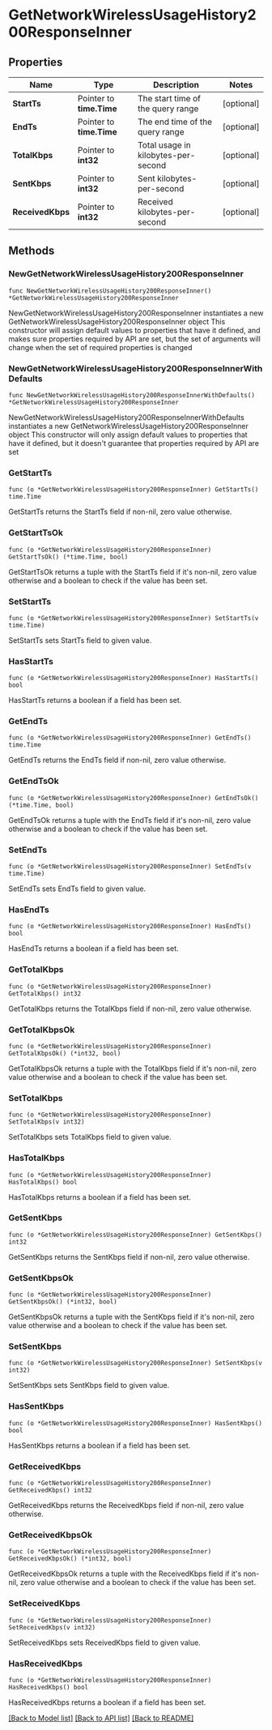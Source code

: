 # GetNetworkWirelessUsageHistory200ResponseInner

## Properties

Name | Type | Description | Notes
------------ | ------------- | ------------- | -------------
**StartTs** | Pointer to **time.Time** | The start time of the query range | [optional] 
**EndTs** | Pointer to **time.Time** | The end time of the query range | [optional] 
**TotalKbps** | Pointer to **int32** | Total usage in kilobytes-per-second | [optional] 
**SentKbps** | Pointer to **int32** | Sent kilobytes-per-second | [optional] 
**ReceivedKbps** | Pointer to **int32** | Received kilobytes-per-second | [optional] 

## Methods

### NewGetNetworkWirelessUsageHistory200ResponseInner

`func NewGetNetworkWirelessUsageHistory200ResponseInner() *GetNetworkWirelessUsageHistory200ResponseInner`

NewGetNetworkWirelessUsageHistory200ResponseInner instantiates a new GetNetworkWirelessUsageHistory200ResponseInner object
This constructor will assign default values to properties that have it defined,
and makes sure properties required by API are set, but the set of arguments
will change when the set of required properties is changed

### NewGetNetworkWirelessUsageHistory200ResponseInnerWithDefaults

`func NewGetNetworkWirelessUsageHistory200ResponseInnerWithDefaults() *GetNetworkWirelessUsageHistory200ResponseInner`

NewGetNetworkWirelessUsageHistory200ResponseInnerWithDefaults instantiates a new GetNetworkWirelessUsageHistory200ResponseInner object
This constructor will only assign default values to properties that have it defined,
but it doesn't guarantee that properties required by API are set

### GetStartTs

`func (o *GetNetworkWirelessUsageHistory200ResponseInner) GetStartTs() time.Time`

GetStartTs returns the StartTs field if non-nil, zero value otherwise.

### GetStartTsOk

`func (o *GetNetworkWirelessUsageHistory200ResponseInner) GetStartTsOk() (*time.Time, bool)`

GetStartTsOk returns a tuple with the StartTs field if it's non-nil, zero value otherwise
and a boolean to check if the value has been set.

### SetStartTs

`func (o *GetNetworkWirelessUsageHistory200ResponseInner) SetStartTs(v time.Time)`

SetStartTs sets StartTs field to given value.

### HasStartTs

`func (o *GetNetworkWirelessUsageHistory200ResponseInner) HasStartTs() bool`

HasStartTs returns a boolean if a field has been set.

### GetEndTs

`func (o *GetNetworkWirelessUsageHistory200ResponseInner) GetEndTs() time.Time`

GetEndTs returns the EndTs field if non-nil, zero value otherwise.

### GetEndTsOk

`func (o *GetNetworkWirelessUsageHistory200ResponseInner) GetEndTsOk() (*time.Time, bool)`

GetEndTsOk returns a tuple with the EndTs field if it's non-nil, zero value otherwise
and a boolean to check if the value has been set.

### SetEndTs

`func (o *GetNetworkWirelessUsageHistory200ResponseInner) SetEndTs(v time.Time)`

SetEndTs sets EndTs field to given value.

### HasEndTs

`func (o *GetNetworkWirelessUsageHistory200ResponseInner) HasEndTs() bool`

HasEndTs returns a boolean if a field has been set.

### GetTotalKbps

`func (o *GetNetworkWirelessUsageHistory200ResponseInner) GetTotalKbps() int32`

GetTotalKbps returns the TotalKbps field if non-nil, zero value otherwise.

### GetTotalKbpsOk

`func (o *GetNetworkWirelessUsageHistory200ResponseInner) GetTotalKbpsOk() (*int32, bool)`

GetTotalKbpsOk returns a tuple with the TotalKbps field if it's non-nil, zero value otherwise
and a boolean to check if the value has been set.

### SetTotalKbps

`func (o *GetNetworkWirelessUsageHistory200ResponseInner) SetTotalKbps(v int32)`

SetTotalKbps sets TotalKbps field to given value.

### HasTotalKbps

`func (o *GetNetworkWirelessUsageHistory200ResponseInner) HasTotalKbps() bool`

HasTotalKbps returns a boolean if a field has been set.

### GetSentKbps

`func (o *GetNetworkWirelessUsageHistory200ResponseInner) GetSentKbps() int32`

GetSentKbps returns the SentKbps field if non-nil, zero value otherwise.

### GetSentKbpsOk

`func (o *GetNetworkWirelessUsageHistory200ResponseInner) GetSentKbpsOk() (*int32, bool)`

GetSentKbpsOk returns a tuple with the SentKbps field if it's non-nil, zero value otherwise
and a boolean to check if the value has been set.

### SetSentKbps

`func (o *GetNetworkWirelessUsageHistory200ResponseInner) SetSentKbps(v int32)`

SetSentKbps sets SentKbps field to given value.

### HasSentKbps

`func (o *GetNetworkWirelessUsageHistory200ResponseInner) HasSentKbps() bool`

HasSentKbps returns a boolean if a field has been set.

### GetReceivedKbps

`func (o *GetNetworkWirelessUsageHistory200ResponseInner) GetReceivedKbps() int32`

GetReceivedKbps returns the ReceivedKbps field if non-nil, zero value otherwise.

### GetReceivedKbpsOk

`func (o *GetNetworkWirelessUsageHistory200ResponseInner) GetReceivedKbpsOk() (*int32, bool)`

GetReceivedKbpsOk returns a tuple with the ReceivedKbps field if it's non-nil, zero value otherwise
and a boolean to check if the value has been set.

### SetReceivedKbps

`func (o *GetNetworkWirelessUsageHistory200ResponseInner) SetReceivedKbps(v int32)`

SetReceivedKbps sets ReceivedKbps field to given value.

### HasReceivedKbps

`func (o *GetNetworkWirelessUsageHistory200ResponseInner) HasReceivedKbps() bool`

HasReceivedKbps returns a boolean if a field has been set.


[[Back to Model list]](../README.md#documentation-for-models) [[Back to API list]](../README.md#documentation-for-api-endpoints) [[Back to README]](../README.md)


